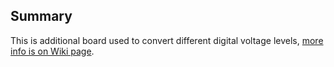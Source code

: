 ## Summary

This is additional board used to convert different digital voltage levels, [more info is on Wiki page](https://github.com/RobertGawron/SemiconductorRadioactivityDetector/wiki/12V--to--3V3-logic-converter).
